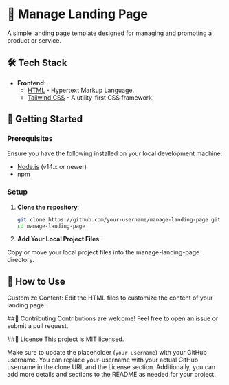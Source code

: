 # 🔶 Manage Landing Page

A simple landing page template designed for managing and promoting a product or service.

## 🛠️ Tech Stack

- **Frontend**:
  - [HTML](https://www.w3.org/html/) - Hypertext Markup Language.
  - [Tailwind CSS](https://tailwindcss.com/) - A utility-first CSS framework.

## 🚀 Getting Started

### Prerequisites

Ensure you have the following installed on your local development machine:

- [Node.js](https://nodejs.org/) (v14.x or newer)
- [npm](https://www.npmjs.com/)

### Setup

1. **Clone the repository**:

   ```bash
   git clone https://github.com/your-username/manage-landing-page.git
   cd manage-landing-page

2. **Add Your Local Project Files**:

Copy or move your local project files into the manage-landing-page directory.

## 📝 How to Use
Customize Content: Edit the HTML files to customize the content of your landing page.

##🤝 Contributing
Contributions are welcome! Feel free to open an issue or submit a pull request.

##📜 License
This project is MIT licensed.

Make sure to update the placeholder (`your-username`) with your GitHub username.
You can replace your-username with your actual GitHub username in the clone URL and the License section. Additionally, you can add more details and sections to the README as needed for your project.
